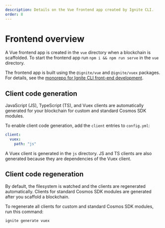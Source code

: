 ```yaml
---
description: Details on the Vue frontend app created by Ignite CLI.
order: 8
---
```


# Frontend overview

A Vue frontend app is created in the `vue` directory when a blockchain is scaffolded. To start the frontend app run `npm i && npm run serve` in the `vue` directory.

The frontend app is built using the `@ignite/vue` and `@ignite/vuex` packages. For details, see the [monorepo for Ignite CLI front-end development](https://github.com/ignite-hq/vue).

## Client code generation

JavaScript (JS), TypeScript (TS), and Vuex clients are automatically generated for your blockchain for custom and standard Cosmos SDK modules.

To enable client code generation, add the `client` entries to `config.yml`:

```yaml
client:
  vuex:
    path: "js"
```

A Vuex client is generated in the `js` directory. JS and TS clients are also generated because they are dependencies of the Vuex client.

## Client code regeneration

By default, the filesystem is watched and the clients are regenerated automatically. Clients for standard Cosmos SDK modules are generated after you scaffold a blockchain.

To regenerate all clients for custom and standard Cosmos SDK modules, run this command:

`ignite generate vuex`
